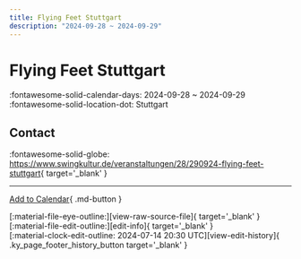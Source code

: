 ```yaml
---
title: Flying Feet Stuttgart
description: "2024-09-28 ~ 2024-09-29"
---
```


# Flying Feet Stuttgart 

:fontawesome-solid-calendar-days: 2024-09-28 ~ 2024-09-29  
:fontawesome-solid-location-dot: Stuttgart  

## Contact

:fontawesome-solid-globe: <https://www.swingkultur.de/veranstaltungen/28/290924-flying-feet-stuttgart>{ target='_blank' }  

---

[Add to Calendar](https://swing.news/ics/en/2024/de_DE/flying-feet-stuttgart-2024.ics){ .md-button }

<div class="ky_page_footer" markdown>
<div class="ky_page_footer_trailing" markdown="span">
[:material-file-eye-outline:][view-raw-source-file]{ target='_blank' }
[:material-file-edit-outline:][edit-info]{ target='_blank' }
</div>
<div class="ky_page_footer_leading" markdown="span">
[:material-clock-edit-outline: 2024-07-14 20:30 UTC][view-edit-history]{ .ky_page_footer_history_button target='_blank' }
</div>
</div>

[view-raw-source-file]: https://github.com/swingdance/events/blob/main/2024/de_DE/flying-feet-stuttgart-2024.json "View Raw Source File"
[edit-info]: https://github.com/swingdance/events/issues/new?assignees=&labels=update+event&projects=&template=03-update_entity.yml&title=%5B2024%2Fde_DE%5D%20Flying%20Feet%20Stuttgart&region=de_DE&year=2024&id=flying-feet-stuttgart-2024&name=Flying%20Feet%20Stuttgart&org_id= "Edit Info"

[view-edit-history]: https://github.com/swingdance/events/commits/main/2024/de_DE/flying-feet-stuttgart-2024.json "View Edit History"
